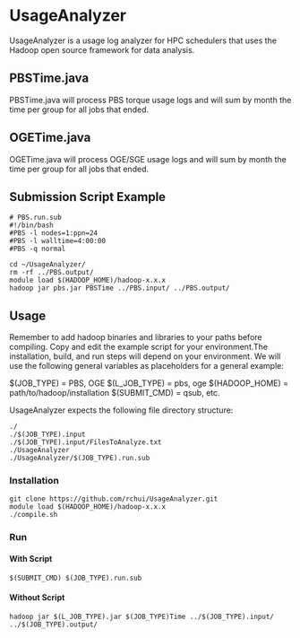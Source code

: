 # UsageAnalyzer
UsageAnalyzer is a usage log analyzer for HPC schedulers that uses the Hadoop open source framework for data analysis.

## PBSTime.java
PBSTime.java will process PBS torque usage logs and will sum by month the time per group for all jobs that ended.

## OGETime.java
OGETime.java will process OGE/SGE usage logs and will sum by month the time per group for all jobs that ended.

## Submission Script Example
```
# PBS.run.sub
#!/bin/bash                                                                                                                             
#PBS -l nodes=1:ppn=24
#PBS -l walltime=4:00:00
#PBS -q normal

cd ~/UsageAnalyzer/
rm -rf ../PBS.output/
module load $(HADOOP_HOME)/hadoop-x.x.x
hadoop jar pbs.jar PBSTime ../PBS.input/ ../PBS.output/
```

## Usage
Remember to add hadoop binaries and libraries to your paths before compiling. Copy and edit the example script for your environment.The installation, build, and run steps will depend on your environment. We will use the following general variables as placeholders for a general example:

$(JOB_TYPE) = PBS, OGE
$(L_JOB_TYPE) = pbs, oge
$(HADOOP_HOME) = path/to/hadoop/installation
$(SUBMIT_CMD) = qsub, etc.

UsageAnalyzer expects the following file directory structure:
```
./
./$(JOB_TYPE).input
./$(JOB_TYPE).input/FilesToAnalyze.txt
./UsageAnalyzer
./UsageAnalyzer/$(JOB_TYPE).run.sub
```
### Installation
```
git clone https://github.com/rchui/UsageAnalyzer.git
module load $(HADOOP_HOME)/hadoop-x.x.x
./compile.sh
```

### Run
#### With Script
```
$(SUBMIT_CMD) $(JOB_TYPE).run.sub
```

#### Without Script
```
hadoop jar $(L_JOB_TYPE).jar $(JOB_TYPE)Time ../$(JOB_TYPE).input/ ../$(JOB_TYPE).output/
```
